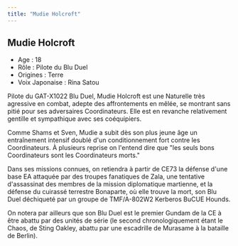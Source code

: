 ```yaml
---
title: "Mudie Holcroft"
---
```


Mudie Holcroft
--------------

* Age : 18
* Rôle : Pilote du Blu Duel
* Origines : Terre
* Voix Japonaise : Rina Satou

Pilote du GAT-X1022 Blu Duel, Mudie Holcroft est une Naturelle très agressive en combat, adepte des affrontements en mêlée, se montrant sans pitié pour ses adversaires Coordinateurs. Elle est en revanche relativement gentille et sympathique avec ses coéquipiers.


Comme Shams et Sven, Mudie a subit dès son plus jeune âge un entraînement intensif doublé d'un conditionnement fort contre les Coordinateurs. À plusieurs reprise on l'entend dire que "les seuls bons Coordinateurs sont les Coordinateurs morts."


Dans ses missions connues, on retiendra à partir de CE73 la défense d'une base EA attaquée par des troupes fanatiques de Zala, une tentative d'assassinat des membres de la mission diplomatique martienne, et la défense du cuirassé terrestre Bonaparte, où elle trouve la mort, son Blu Duel déchiqueté par un groupe de TMF/A-802W2 Kerberos BuCUE Hounds. 


On notera par ailleurs que son Blu Duel est le premier Gundam de la CE à être abattu par des unités de série (le second chronologiquement étant le Chaos, de Sting Oakley, abattu par une escadrille de Murasame à la bataille de Berlin).

